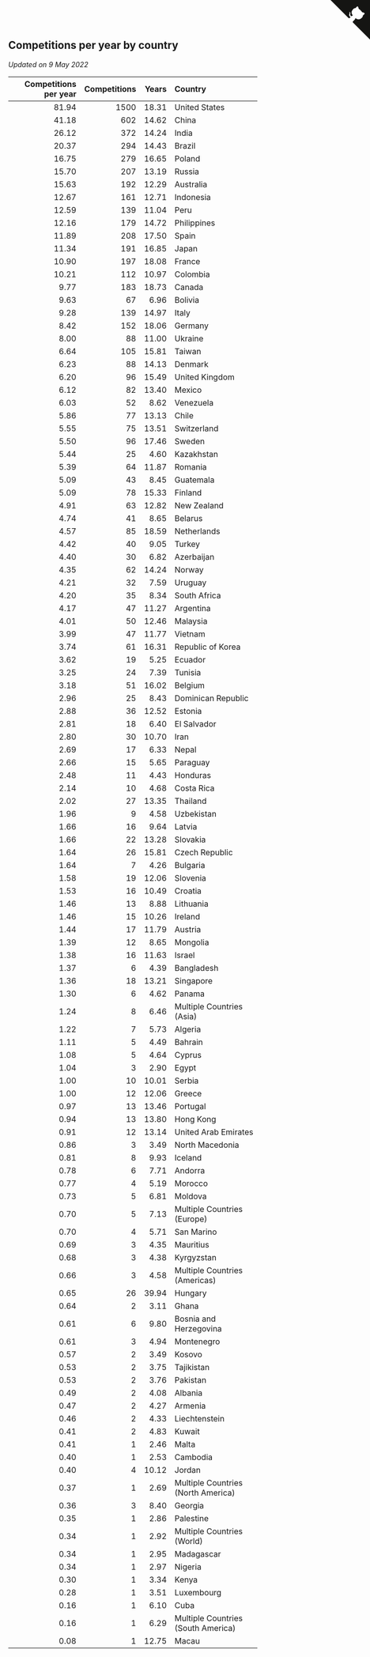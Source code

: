 ## Competitions per year by country

*Updated on  9 May 2022*

| Competitions per year | Competitions | Years | Country |
| ---: | ---: | ---: | :--- |
| 81.94 | 1500 | 18.31 | United States |
| 41.18 | 602 | 14.62 | China |
| 26.12 | 372 | 14.24 | India |
| 20.37 | 294 | 14.43 | Brazil |
| 16.75 | 279 | 16.65 | Poland |
| 15.70 | 207 | 13.19 | Russia |
| 15.63 | 192 | 12.29 | Australia |
| 12.67 | 161 | 12.71 | Indonesia |
| 12.59 | 139 | 11.04 | Peru |
| 12.16 | 179 | 14.72 | Philippines |
| 11.89 | 208 | 17.50 | Spain |
| 11.34 | 191 | 16.85 | Japan |
| 10.90 | 197 | 18.08 | France |
| 10.21 | 112 | 10.97 | Colombia |
| 9.77 | 183 | 18.73 | Canada |
| 9.63 | 67 | 6.96 | Bolivia |
| 9.28 | 139 | 14.97 | Italy |
| 8.42 | 152 | 18.06 | Germany |
| 8.00 | 88 | 11.00 | Ukraine |
| 6.64 | 105 | 15.81 | Taiwan |
| 6.23 | 88 | 14.13 | Denmark |
| 6.20 | 96 | 15.49 | United Kingdom |
| 6.12 | 82 | 13.40 | Mexico |
| 6.03 | 52 | 8.62 | Venezuela |
| 5.86 | 77 | 13.13 | Chile |
| 5.55 | 75 | 13.51 | Switzerland |
| 5.50 | 96 | 17.46 | Sweden |
| 5.44 | 25 | 4.60 | Kazakhstan |
| 5.39 | 64 | 11.87 | Romania |
| 5.09 | 43 | 8.45 | Guatemala |
| 5.09 | 78 | 15.33 | Finland |
| 4.91 | 63 | 12.82 | New Zealand |
| 4.74 | 41 | 8.65 | Belarus |
| 4.57 | 85 | 18.59 | Netherlands |
| 4.42 | 40 | 9.05 | Turkey |
| 4.40 | 30 | 6.82 | Azerbaijan |
| 4.35 | 62 | 14.24 | Norway |
| 4.21 | 32 | 7.59 | Uruguay |
| 4.20 | 35 | 8.34 | South Africa |
| 4.17 | 47 | 11.27 | Argentina |
| 4.01 | 50 | 12.46 | Malaysia |
| 3.99 | 47 | 11.77 | Vietnam |
| 3.74 | 61 | 16.31 | Republic of Korea |
| 3.62 | 19 | 5.25 | Ecuador |
| 3.25 | 24 | 7.39 | Tunisia |
| 3.18 | 51 | 16.02 | Belgium |
| 2.96 | 25 | 8.43 | Dominican Republic |
| 2.88 | 36 | 12.52 | Estonia |
| 2.81 | 18 | 6.40 | El Salvador |
| 2.80 | 30 | 10.70 | Iran |
| 2.69 | 17 | 6.33 | Nepal |
| 2.66 | 15 | 5.65 | Paraguay |
| 2.48 | 11 | 4.43 | Honduras |
| 2.14 | 10 | 4.68 | Costa Rica |
| 2.02 | 27 | 13.35 | Thailand |
| 1.96 | 9 | 4.58 | Uzbekistan |
| 1.66 | 16 | 9.64 | Latvia |
| 1.66 | 22 | 13.28 | Slovakia |
| 1.64 | 26 | 15.81 | Czech Republic |
| 1.64 | 7 | 4.26 | Bulgaria |
| 1.58 | 19 | 12.06 | Slovenia |
| 1.53 | 16 | 10.49 | Croatia |
| 1.46 | 13 | 8.88 | Lithuania |
| 1.46 | 15 | 10.26 | Ireland |
| 1.44 | 17 | 11.79 | Austria |
| 1.39 | 12 | 8.65 | Mongolia |
| 1.38 | 16 | 11.63 | Israel |
| 1.37 | 6 | 4.39 | Bangladesh |
| 1.36 | 18 | 13.21 | Singapore |
| 1.30 | 6 | 4.62 | Panama |
| 1.24 | 8 | 6.46 | Multiple Countries (Asia) |
| 1.22 | 7 | 5.73 | Algeria |
| 1.11 | 5 | 4.49 | Bahrain |
| 1.08 | 5 | 4.64 | Cyprus |
| 1.04 | 3 | 2.90 | Egypt |
| 1.00 | 10 | 10.01 | Serbia |
| 1.00 | 12 | 12.06 | Greece |
| 0.97 | 13 | 13.46 | Portugal |
| 0.94 | 13 | 13.80 | Hong Kong |
| 0.91 | 12 | 13.14 | United Arab Emirates |
| 0.86 | 3 | 3.49 | North Macedonia |
| 0.81 | 8 | 9.93 | Iceland |
| 0.78 | 6 | 7.71 | Andorra |
| 0.77 | 4 | 5.19 | Morocco |
| 0.73 | 5 | 6.81 | Moldova |
| 0.70 | 5 | 7.13 | Multiple Countries (Europe) |
| 0.70 | 4 | 5.71 | San Marino |
| 0.69 | 3 | 4.35 | Mauritius |
| 0.68 | 3 | 4.38 | Kyrgyzstan |
| 0.66 | 3 | 4.58 | Multiple Countries (Americas) |
| 0.65 | 26 | 39.94 | Hungary |
| 0.64 | 2 | 3.11 | Ghana |
| 0.61 | 6 | 9.80 | Bosnia and Herzegovina |
| 0.61 | 3 | 4.94 | Montenegro |
| 0.57 | 2 | 3.49 | Kosovo |
| 0.53 | 2 | 3.75 | Tajikistan |
| 0.53 | 2 | 3.76 | Pakistan |
| 0.49 | 2 | 4.08 | Albania |
| 0.47 | 2 | 4.27 | Armenia |
| 0.46 | 2 | 4.33 | Liechtenstein |
| 0.41 | 2 | 4.83 | Kuwait |
| 0.41 | 1 | 2.46 | Malta |
| 0.40 | 1 | 2.53 | Cambodia |
| 0.40 | 4 | 10.12 | Jordan |
| 0.37 | 1 | 2.69 | Multiple Countries (North America) |
| 0.36 | 3 | 8.40 | Georgia |
| 0.35 | 1 | 2.86 | Palestine |
| 0.34 | 1 | 2.92 | Multiple Countries (World) |
| 0.34 | 1 | 2.95 | Madagascar |
| 0.34 | 1 | 2.97 | Nigeria |
| 0.30 | 1 | 3.34 | Kenya |
| 0.28 | 1 | 3.51 | Luxembourg |
| 0.16 | 1 | 6.10 | Cuba |
| 0.16 | 1 | 6.29 | Multiple Countries (South America) |
| 0.08 | 1 | 12.75 | Macau |


<a href="https://github.com/jonatanklosko/wca_statistics" class="github-corner" aria-label="View source on Github"><svg width="80" height="80" viewBox="0 0 250 250" style="fill:#151513; color:#fff; position: absolute; top: 0; border: 0; right: 0;" aria-hidden="true"><path d="M0,0 L115,115 L130,115 L142,142 L250,250 L250,0 Z"></path><path d="M128.3,109.0 C113.8,99.7 119.0,89.6 119.0,89.6 C122.0,82.7 120.5,78.6 120.5,78.6 C119.2,72.0 123.4,76.3 123.4,76.3 C127.3,80.9 125.5,87.3 125.5,87.3 C122.9,97.6 130.6,101.9 134.4,103.2" fill="currentColor" style="transform-origin: 130px 106px;" class="octo-arm"></path><path d="M115.0,115.0 C114.9,115.1 118.7,116.5 119.8,115.4 L133.7,101.6 C136.9,99.2 139.9,98.4 142.2,98.6 C133.8,88.0 127.5,74.4 143.8,58.0 C148.5,53.4 154.0,51.2 159.7,51.0 C160.3,49.4 163.2,43.6 171.4,40.1 C171.4,40.1 176.1,42.5 178.8,56.2 C183.1,58.6 187.2,61.8 190.9,65.4 C194.5,69.0 197.7,73.2 200.1,77.6 C213.8,80.2 216.3,84.9 216.3,84.9 C212.7,93.1 206.9,96.0 205.4,96.6 C205.1,102.4 203.0,107.8 198.3,112.5 C181.9,128.9 168.3,122.5 157.7,114.1 C157.9,116.9 156.7,120.9 152.7,124.9 L141.0,136.5 C139.8,137.7 141.6,141.9 141.8,141.8 Z" fill="currentColor" class="octo-body"></path></svg></a><style>.github-corner:hover .octo-arm{animation:octocat-wave 560ms ease-in-out}@keyframes octocat-wave{0%,100%{transform:rotate(0)}20%,60%{transform:rotate(-25deg)}40%,80%{transform:rotate(10deg)}}@media (max-width:500px){.github-corner:hover .octo-arm{animation:none}.github-corner .octo-arm{animation:octocat-wave 560ms ease-in-out}}</style>
